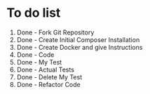 # To do list

1. Done - Fork Git Repository
2. Done - Create Initial Composer Installation
3. Done - Create Docker and give Instructions
4. Done - Code
5. Done - My Test
6. Done - Actual Tests
7. Done - Delete My Test
8. Done - Refactor Code
